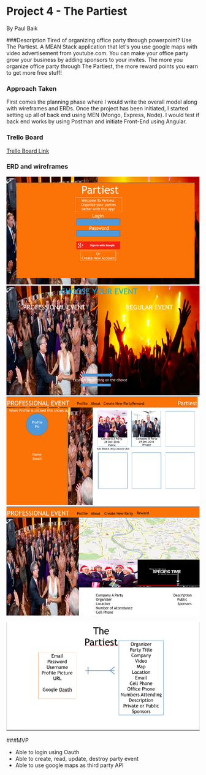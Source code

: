 # Project 4 - The Partiest

By Paul Baik

###Description
Tired of organizing office party through powerpoint?  Use The Partiest.  A MEAN Stack application that let's you use google maps with video advertisement from youtube.com.  You can make your office party grow your business by adding sponsors to your invites.  The more you organize office party through The Partiest, the more reward points you earn to get more free stuff!

### Approach Taken
First comes the planning phase where I would write the overall model along with wireframes and ERDs.  Once the project has been initiated, I started setting up all of back end using MEN (Mongo, Express, Node).  I would test if back end works by using Postman and initiate Front-End using Angular.  

### Trello Board
[Trello Board Link](https://trello.com/b/nRVBlr3O/the-partiest)

### ERD and wireframes
![Wireframe1](assets/Wireframe1.png)
![Wireframe2](assets/Wireframe2.png)
![Wireframe3](assets/Wireframe3.png)
![Wireframe4](assets/Wireframe4.png)

![ERD](assets/ERD.png)

###MVP
* Able to login using Oauth
* Able to create, read, update, destroy party event
* Able to use google maps as third party API
